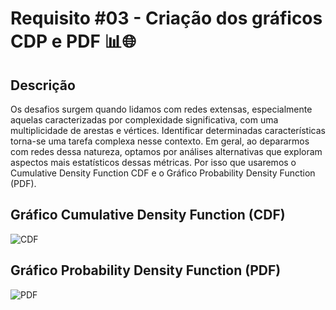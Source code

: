 # Requisito #03 - Criação dos gráficos CDP e PDF 📊🌐

## Descrição
Os desafios surgem quando lidamos com redes extensas, especialmente aquelas caracterizadas por complexidade significativa, com uma multiplicidade de arestas e vértices. Identificar determinadas características torna-se uma tarefa complexa nesse contexto. Em geral, ao depararmos com redes dessa natureza, optamos por análises alternativas que exploram aspectos mais estatísticos dessas métricas. Por isso que usaremos o Cumulative Density Function CDF e o Gráfico Probability Density Function (PDF).

## Gráfico Cumulative Density Function (CDF)
![CDF](https://github.com/yantvrs/Data_structure_2/blob/main/U2T3/Requisito_3/images/requisito3_CDF.png)


## Gráfico Probability Density Function (PDF)
![PDF](https://github.com/yantvrs/Data_structure_2/blob/main/U2T3/Requisito_3/images/requisito3_PDF.png)


